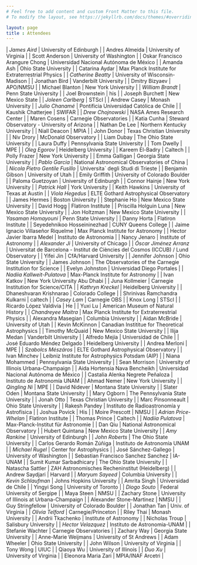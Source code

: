```yaml
---
# Feel free to add content and custom Front Matter to this file.
# To modify the layout, see https://jekyllrb.com/docs/themes/#overriding-theme-defaults

layout: page
title : Attendees
---
```


| *James Aird* | University of Edinburgh |
| Andres  Almeida | University of Virginia |
| Scott Anderson | University of Washington |
| Oskar Francisco Arangure Chong | Universidad Nacional Autónoma de México |
| Amanda Ash | Ohio State University |
| Catarina Aydar | Max Planck Institute for Extraterrestrial Physics |
| *Catherine Beatty* | University of Wisconsin-Madison  |
| Jonathan Bird | Vanderbilt University |
| Dmitry Bizyaev | APO/NMSU |
| Michael Blanton | New York University |
| *William Brandt* | Penn State University |
| Joel Brownstein |  his |
| Joseph Burchett | New Mexico State |
| *Joleen Carlberg* | STScI |
| Andrew Casey | Monash University |
| *Julio Chanamé* | Pontificia Universidad Católica de Chile |
| Kaushik  Chatterjee | SWIFAR |
| *Drew Chojnowski* | NASA Ames Research Center |
| Maren Cosens | Carnegie Observatories |
| Katia Cunha | Steward Observatory - University of Arizona |
| Nathan De Lee | Northern Kentucky University |
| Niall Deacon | MPIA |
| John Donor | Texas Christian University |
| Niv Drory | McDonald Observatory |
| Liam Dubay | The Ohio State University |
| Laura Duffy | Pennsylvania State University |
| Tom Dwelly | MPE |
| *Oleg Egorov* | Heidelberg University |
| Kareem  El-Badry | Caltech |
| Polly Frazer | New York University |
| Emma Galligan | Georgia State University |
| *Pablo Garcia* | National Astronomical Observatories of China |
| *Nicola Pietro  Gentile Fusillo* | Universita` degli Studi di Trieste |
| Benjamin Gibson | University of Utah |
| Emily Griffith | University of Colorado Boulder |
| Paloma Guetzoyan | University of Edinburgh |
| Connor Hainje | New York University |
| *Patrick Hall* | York University |
| Keith Hawkins | University of Texas at Austin |
| *Viola Hegedus* | ELTE Gothard Astrophysical Observatory |
| James Hermes | Boston University |
| Stephanie Ho | New Mexico State University |
| David Hogg | Flatiron Institute  |
| Priscilla Holguin Luna | New Mexico State University |
| Jon Holtzman | New Mexico State University |
| *Yasaman Homayouni* | Penn State University |
| Danny Horta | Flatiron Institute |
| Seyedehnikoo Hosseininezhad | CUNY Queens College |
| Jaime Ignacio Villaseñor Riquelme | Max Planck Institute for Astronomy |
| Hector Javier Ibarra Medel | Instituto de Astronomia |
| Nancy Jenaro | Institute of Astronomy |
| *Alexander Ji* | University of Chicago |
| *Óscar Jiménez Arranz* | Universitat de Barcelona - Institut de Ciències del Cosmos (ICCUB) / Lund Observatory |
| Yifei Jin | CfA/Harvard University |
| Jennifer Johnson | Ohio State University |
| James Johnson | The Observatories of the Carnegie Institution for Science |
| Evelyn Johnston | Universidad Diego Portales |
| *Nadiia Kallweit-Pulatova* | Max-Planck Institute for Astronomy |
| Ivan Katkov | New York University Abu Dhabi |
| Juna Kollmeier | Carnegie Institution for Science/CITA |
| *Kathryn Kreckel* | Heidelberg University |
| Dhaneshvaran Krishnarao | Colorado College |
| Shrinivas Ramchandra Kulkarni | caltech |
| *Casey Lam* | Carnegie OBS |
| Knox Long | STScI |
| Ricardo López Valdivia |  He |
| Yuxi Lu | American Museum of Natural History |
| *Chandreyee Maitra* | Max Planck Institute for Extraterrestrial Physics |
| Alexandra Masegian | Columbia University |
| Aidan  McBride | University of Utah |
| Kevin McKinnon | Canadian Instititue for Theoretical Astrophysics |
| Timothy McQuaid | New Mexico State University  |
| Ilija Medan | Vanderbilt University |
| Alfredo Mejía | Universidad de Chile |
| José Eduardo Méndez Delgado | Heidelberg University |
| Andrea Merloni | MPE |
| *Szabolcs Mészáros*  | ELTE Gothard Astrophysical Observatory |
| Ivan Minchev | Leibniz Institute for Astrophysics Potsdam (AIP) |
| Niana Mohammed | Pennsylvania State University |
| Sean Morrison | University of Illinois Urbana-Champaign |
| Aida Hortensia Nava Bencheikh | Universidad Nacional Autónoma de México |
| Castalia Alenka Negrete Peñaloza | Instituto de Astronomía UNAM |
| Ahmad Nemer | New York University |
| *Qingling Ni* | MPE |
| David Nidever | Montana State University |
| Slater Oden | Montana State University |
| Mary Ogborn | The Pennsylvania State University |
| Jonah Otto | Texas Christian University |
| Marc Pinsonneault | Ohio State University |
| Rakesh Pandey | Instituto de Radioastronomía y Astrofísica |
| Joshua Povick |  His |
| Moire Prescott | NMSU |
| *Adrian Price-Whelan* | Flatiron Institute |
| Thomas Prince | Caltech |
| *Nadiia Pulatova* | Max-Planck-Institut für Astronomie |
| Dan Qiu | National Astronomical Observatory |
| Hubert  Quintana | New Mexico State University |
| *Amy Rankine* | University of Edinburgh |
| *John Roberts* | The Ohio State University |
| Carlos Gerardo Román Zúñiga | Instituto de Astronomía UNAM |
| *Michael Rugel* | Center for Astrophysics |
| José Sánchez-Gallego | University of Washington |
| Sebastian Francisco Sanchez Sanchez | IA-UNAM |
| Sumit Kumar Sarbadhicary | The Ohio State University |
| Natascha Sattler | ZAH Astronomisches Recheninstitut (Heidelberg) |
| Andrew Saydjari | Harvard |
| *Maryum Sayeed* | Columbia University |
| *Kevin Schlaufman* | Johns Hopkins University |
| Amrita  Singh | Universidad de Chile |
| Yingyi Song | University of Toronto |
| *Diogo Souto* | Federal University of Sergipe |
| Maya Steen | NMSU |
| Zachary Stone | University of Illinois at Urbana-Champaign |
| Alexander Stone-Martinez | NMSU |
| Guy Stringfellow | University of Colorado Boulder |
| Jonathan Tan | Univ. of Virginia |
| *Olivia Telford* | Carnegie/Princeton |
| Riley Thai | Monash University |
| Andrii Tkachenko | Institute of Astronomy |
| Nicholas Troup | Salisbury University |
| *Hector Velazquez* | Instituto de Astronomia-UNAM |
| Stefanie Wachter | Carnegie Observatories |
| Zachary Way | Georgia State University |
| Anne-Marie Weijmans | University of St Andrews |
| Adam Wheeler | Ohio State University |
| John Wilson | University of Virginia |
| Tony Wong | UIUC |
| Qiaoya Wu | University of Illinois |
| *Duo Xu* | University of Virginia |
| Eleonora Maria Zari | MPIA/INAF Arcetri |
